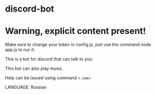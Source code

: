 # discord-bot
# Warning, explicit content present!

Make sure to change your token in config.js, just use the command 
              node app.js to run it.

This is a bot for discord that can talk to you.

This bot can also play music.

Help can be issued using command `<.как>`

LANGUAGE: Russian
